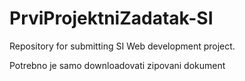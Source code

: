 # PrviProjektniZadatak-SI
Repository for submitting SI Web development project.

Potrebno je samo downloadovati zipovani dokument
